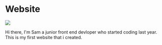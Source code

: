 # Website
<img src="images/Github image.PNG">

Hi there, I'm Sam a junior front end devloper who started coding last year. This is my first website that i created.



